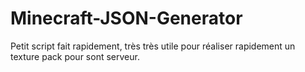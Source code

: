 # Minecraft-JSON-Generator
Petit script fait rapidement, très très utile pour réaliser rapidement un texture pack pour sont serveur.

